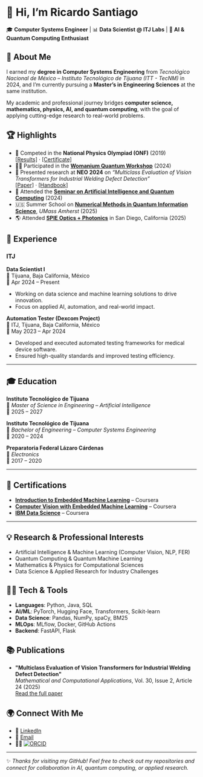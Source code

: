 # 👋 Hi, I’m Ricardo Santiago

🎓 **Computer Systems Engineer** | 📊 **Data Scientist @ ITJ Labs** | 🔬 **AI & Quantum Computing Enthusiast**  

## 📖 About Me  
I earned my **degree in Computer Systems Engineering** from *Tecnológico Nacional de México – Instituto Tecnológico de Tijuana (ITT - TecNM)* in 2024, and I’m currently pursuing a **Master’s in Engineering Sciences** at the same institution.  

My academic and professional journey bridges **computer science, mathematics, physics, AI, and quantum computing**, with the goal of applying cutting-edge research to real-world problems.  

## 🏆 Highlights  
- 🧮 Competed in the **National Physics Olympiad (ONF)** (2019)  
  [[Results]](https://smf.mx/programas/olimpiada-nacional-de-fisica/resultados-onf-2019/) · [[Certificate]](https://drive.google.com/file/d/1OgZ0fkUbRoeafk9XuO3NhryNl4aSGUbb/view)
- 👩‍💻 Participated in the **[Womanium Quantum Workshop](https://youtu.be/UOsoAQIjyio?si=O5_4V_058RLKfMV-&t=7649)** (2024)
- 🤖 Presented research at **NEO 2024** on *“Multiclass Evaluation of Vision Transformers for Industrial Welding Defect Detection”*  
  [[Paper]](https://www.mdpi.com/2297-8747/30/2/24) · [[Handbook]](https://neo.cinvestav.mx/NEO2024/Documents/NEO2024HandBook.pdf)
- 🔬 Attended the **[Seminar on Artificial Intelligence and Quantum Computing](https://www.youtube.com/live/3Y85HQK902E?si=EbwPZj6qiJDMHEom&t=12142)** (2024)
- 🇺🇸 Summer School on **[Numerical Methods in Quantum Information Science](https://www.linkedin.com/posts/ricardo-santiago-764718264_im-excited-to-share-that-ive-just-completed-activity-7353951483723145216-4WZa?utm_source=share&utm_medium=member_desktop&rcm=ACoAAEDj3zwBGfA2qzBy21vT_v3rXA5PDqgja_w)**, *UMass Amherst* (2025)  
- 🌎 Attended **[SPIE Optics + Photonics](https://www.linkedin.com/posts/ricardo-santiago-764718264_spie-optics-photonics-2025-excited-to-activity-7359634819422605313-WS1z?utm_source=share&utm_medium=member_desktop&rcm=ACoAAEDj3zwBGfA2qzBy21vT_v3rXA5PDqgja_w)** in San Diego, California (2025)

## 💼 Experience  

### **ITJ**  
**Data Scientist I**  
📍 Tijuana, Baja California, México  
📆 Apr 2024 – Present  

- Working on data science and machine learning solutions to drive innovation.  
- Focus on applied AI, automation, and real-world impact.  

**Automation Tester (Dexcom Project)**  
📍 ITJ, Tijuana, Baja California, México  
📆 May 2023 – Apr 2024  

- Developed and executed automated testing frameworks for medical device software.  
- Ensured high-quality standards and improved testing efficiency.  

---

## 🎓 Education  

**Instituto Tecnológico de Tijuana**  
📖 *Master of Science in Engineering – Artificial Intelligence*  
📆 2025 – 2027  

**Instituto Tecnológico de Tijuana**  
📖 *Bachelor of Engineering – Computer Systems Engineering*  
📆 2020 – 2024  

**Preparatoria Federal Lázaro Cárdenas**  
📖 *Electronics*  
📆 2017 – 2020  

---

## 📜 Certifications  

- [**Introduction to Embedded Machine Learning**](https://coursera.org/share/157d76d0c790026ac2a6ae43a9ea6301) – Coursera  
- [**Computer Vision with Embedded Machine Learning**](https://coursera.org/share/ab7b2f0caddbdd802105de6b620d33cd) – Coursera  
- [**IBM Data Science**](https://coursera.org/share/b25b267903636d0b27e30b6c40818fec) – Coursera  

---

## 💡 Research & Professional Interests  
- Artificial Intelligence & Machine Learning (Computer Vision, NLP, FER)  
- Quantum Computing & Quantum Machine Learning  
- Mathematics & Physics for Computational Sciences  
- Data Science & Applied Research for Industry Challenges  

## 🧑‍💻 Tech & Tools  
- **Languages**: Python, Java, SQL  
- **AI/ML**: PyTorch, Hugging Face, Transformers, Scikit-learn  
- **Data Science**: Pandas, NumPy, spaCy, BM25  
- **MLOps**: MLflow, Docker, GitHub Actions  
- **Backend**: FastAPI, Flask  

## 📚 Publications
- **"Multiclass Evaluation of Vision Transformers for Industrial Welding Defect Detection"**  
  *Mathematical and Computational Applications*, Vol. 30, Issue 2, Article 24 (2025)  
  [Read the full paper](https://www.mdpi.com/2297-8747/30/2/24)

## 🌍 Connect With Me  
- 💼 [LinkedIn](https://www.linkedin.com/in/ricardo-santiago-764718264/)  
- 📧 [Email](mailto:ricardosantiago1350@gmail.com)  
- 🧑‍🔬 [![ORCID](https://info.orcid.org/wp-content/uploads/2019/11/orcid_16x16.png)](https://orcid.org/0009-0008-9493-3501)

---

✨ _Thanks for visiting my GitHub! Feel free to check out my repositories and connect for collaboration in AI, quantum computing, or applied research._  
